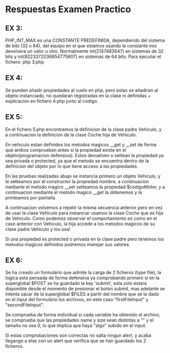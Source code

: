 # Respuestas Examen Practico

## EX 3:
PHP_INT_MAX es una CONSTANTE PREDEFINIDA, dependiendo del sistema de bits (32 o 64), del equipo en el que estamos usando la constante nos devolvera un valor u otro.
Normalmente int(2147483647) en sistemas de 32 bits y int(9223372036854775807) en sistemas de 64 bits.
Para ejecutar el fichero: php 3.php

## EX 4:
Se pueden añadir propiedades al vuelo en php, pero estas se añadiran al objeto instanciado, no quedaran registradas en la clase ni definidas + explicacion en fichero 4.php junto al codigo.

## EX 5:
En el fichero 5.php encontramos la definicion de la clase padre Vehiculo, y a continuacion la definicion de la clase Coche hija de Vehiculo.

En vehiculo estan definidos los metodos magicos __get y __set de forma que ambos comprueban antes si la propiedad existe en el objeto(programacion defensiva). 
Estos devuelven o settean la propiedad ya sea privada o protected, ya que el metodo se encuentra dentro de la definicion del objeto por lo que tiene acceso a las propiedades.

En las pruebas realizadas abajo se instancia primero un objeto Vehiculo, y le setteamos por el constructor la propiedad nombre, a continuacion mediante el metodo magico __set setteamos la propiedad $codigoMotor, y a continuacion mediante el metodo magico __get la obtenemos y la printeamos por pantalla.

A continuacion volvemos a repetir la misma secuencia anterior pero en vez de usar la clase Vehiculo para instanciar usamos la clase Coche que es hija de Vehiculo.
Como podemos observar el comportamiento es como en el caso anterior con Vehiculo, la hija accede a los metodos magicos de su clase padre Vehiculo y los usa!

Si una propiedad es protected o privada en la clase padre pero tenemos los metodos magicos definidos podremos manejar sus valores.

## EX 6:
Se ha creado un formulario que admite la carga de 2 ficheros (type file), la logica esta pensada de forma defensiva ya comprobando primero si en la superglobal $POST se ha guardado la key 'submit', esta solo estara disponible desde el momento de presionar el boton submit, mas adelante se intenta sacar de la superglobal $FILES a partir del nombre que se la dado en el input del formulario los archivos, en este caso "firstFileInput" y "secondFileInput".

Se comprueba de forma individual si cada variable ha obtenido el archivo, se comprueba que las propiedades name y size sean distintas a "" y el tamaño no sea 0, lo que implica que haya "algo" subido en el input.

Si estas comprobaciones son correctas no salta ningun alert,
y acaba llegango a else con un alert que verifica que se han guardado los 2 ficheros.